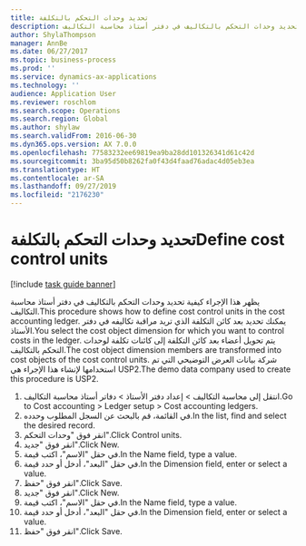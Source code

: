 ```yaml
---
title: تحديد وحدات التحكم بالتكلفة
description: يظهر هذا الإجراء كيفية تحديد وحدات التحكم بالتكاليف في دفتر أستاذ محاسبة التكاليف.
author: ShylaThompson
manager: AnnBe
ms.date: 06/27/2017
ms.topic: business-process
ms.prod: ''
ms.service: dynamics-ax-applications
ms.technology: ''
audience: Application User
ms.reviewer: roschlom
ms.search.scope: Operations
ms.search.region: Global
ms.author: shylaw
ms.search.validFrom: 2016-06-30
ms.dyn365.ops.version: AX 7.0.0
ms.openlocfilehash: 77583232ee69819ea9ba28dd101326341d61c42d
ms.sourcegitcommit: 3ba95d50b8262fa0f43d4faad76adac4d05eb3ea
ms.translationtype: HT
ms.contentlocale: ar-SA
ms.lasthandoff: 09/27/2019
ms.locfileid: "2176230"
---
```

# <a name="define-cost-control-units"></a><span data-ttu-id="d6863-103">تحديد وحدات التحكم بالتكلفة</span><span class="sxs-lookup"><span data-stu-id="d6863-103">Define cost control units</span></span>

[!include [task guide banner](../../includes/task-guide-banner.md)]

<span data-ttu-id="d6863-104">يظهر هذا الإجراء كيفية تحديد وحدات التحكم بالتكاليف في دفتر أستاذ محاسبة التكاليف.</span><span class="sxs-lookup"><span data-stu-id="d6863-104">This procedure shows how to define cost control units in the cost accounting ledger.</span></span> <span data-ttu-id="d6863-105">يمكنك تحديد بعد كائن التكلفة الذي تريد مراقبة تكاليفه في دفتر الأستاذ.</span><span class="sxs-lookup"><span data-stu-id="d6863-105">You select the cost object dimension for which you want to control costs in the ledger.</span></span> <span data-ttu-id="d6863-106">يتم تحويل أعضاء بعد كائن التكلفة إلى كائنات تكلفة لوحدات التحكم بالتكاليف.</span><span class="sxs-lookup"><span data-stu-id="d6863-106">The cost object dimension members are transformed into cost objects of the cost control units.</span></span> <span data-ttu-id="d6863-107">شركة بيانات العرض التوضيحي التي تم استخدامها لإنشاء هذا الإجراء هي USP2.</span><span class="sxs-lookup"><span data-stu-id="d6863-107">The demo data company used to create this procedure is USP2.</span></span>

1. <span data-ttu-id="d6863-108">انتقل إلى محاسبة التكاليف > إعداد دفتر الأستاذ > دفاتر أستاذ محاسبة التكاليف.</span><span class="sxs-lookup"><span data-stu-id="d6863-108">Go to Cost accounting > Ledger setup > Cost accounting ledgers.</span></span>
2. <span data-ttu-id="d6863-109">في القائمة، قم بالبحث عن السجل المطلوب وحدده.</span><span class="sxs-lookup"><span data-stu-id="d6863-109">In the list, find and select the desired record.</span></span>
3. <span data-ttu-id="d6863-110">انقر فوق "وحدات التحكم".</span><span class="sxs-lookup"><span data-stu-id="d6863-110">Click Control units.</span></span>
4. <span data-ttu-id="d6863-111">انقر فوق "جديد".</span><span class="sxs-lookup"><span data-stu-id="d6863-111">Click New.</span></span>
5. <span data-ttu-id="d6863-112">في حقل "الاسم"، اكتب قيمة.</span><span class="sxs-lookup"><span data-stu-id="d6863-112">In the Name field, type a value.</span></span>
6. <span data-ttu-id="d6863-113">في حقل "البعد"، أدخل أو حدد قيمة.</span><span class="sxs-lookup"><span data-stu-id="d6863-113">In the Dimension field, enter or select a value.</span></span>
7. <span data-ttu-id="d6863-114">انقر فوق "حفظ".</span><span class="sxs-lookup"><span data-stu-id="d6863-114">Click Save.</span></span>
8. <span data-ttu-id="d6863-115">انقر فوق "جديد".</span><span class="sxs-lookup"><span data-stu-id="d6863-115">Click New.</span></span>
9. <span data-ttu-id="d6863-116">في حقل "الاسم"، اكتب قيمة.</span><span class="sxs-lookup"><span data-stu-id="d6863-116">In the Name field, type a value.</span></span>
10. <span data-ttu-id="d6863-117">في حقل "البعد"، أدخل أو حدد قيمة.</span><span class="sxs-lookup"><span data-stu-id="d6863-117">In the Dimension field, enter or select a value.</span></span>
11. <span data-ttu-id="d6863-118">انقر فوق "حفظ".</span><span class="sxs-lookup"><span data-stu-id="d6863-118">Click Save.</span></span>

